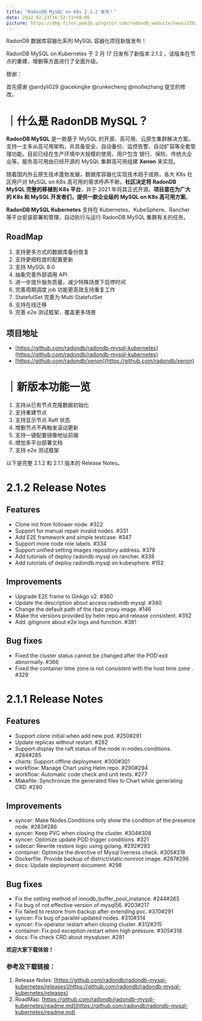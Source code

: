 ```yaml
---
title: "RadonDB MySQL on K8s 2.1.2 发布！"
date: 2022-02-23T16:52:11+08:00
picture: https://dbg-files.pek3b.qingstor.com/radondb_website/news/220223_RadonDB%20MySQL%20on%20K8s%202.1.2%20%E5%8F%91%E5%B8%83%EF%BC%81/0.png
---
```

RadonDB 数据库容器化系列 MySQL 容器化项目新版发布！
<!--more-->
RadonDB MySQL on Kubernetes 于 2 月 17 日发布了新版本 2.1.2 。该版本在节点的重建、增删等方面进行了全面升级。

 致谢：

首先感谢 @andyli029 @acekingke @runkecheng @molliezhang 提交的修改。

# ｜什么是 RadonDB MySQL？

**RadonDB MySQL** 是一款基于 MySQL 的开源、高可用、云原生集群解决方案。支持一主多从高可用架构，并具备安全、自动备份、监控告警、自动扩容等全套管理功能。目前已经在生产环境中大规模的使用，用户包含 银行、保险、传统大企业等。服务高可用由已经开源的 MySQL 集群高可用组建 **Xenon** 来实现。

随着国内外云原生技术蓬勃发展，数据库容器化实现技术趋于成熟，各大 K8s 社区用户对 MySQL on K8s 高可用的需求呼声不断。**社区决定将 RadonDB MySQL 完整的移植到 K8s 平台**，并于 2021 年将其正式开源。**项目意在为广大的 K8s 和 MySQL 开发者们，提供一款企业级的 MySQL on K8s 高可用方案**。

**RadonDB MySQL Kubernetes** 支持在 Kubernetes、KubeSphere、Rancher 等平台安装部署和管理，自动执行与运行 RadonDB MySQL 集群有关的任务。

## RoadMap

1. 支持更多方式的数据库备份恢复
2. 支持更细粒度的配置更新
3. 支持 MySQL 8.0
4. 抽象完善外部调用 API
5. 进一步提升服务质量，减少特殊场景下启停时间
6. 完善周期调度 job 功能更高效支持重复工作
7. StatefulSet 完善为 Multi StatefulSet
8. 支持在线迁移
9. 完善 e2e 测试框架，覆盖更多场景
## 项目地址

* [https://github.com/radondb/radondb-mysql-kubernetes](https://github.com/radondb/radondb-mysql-kubernetes)
* [https://github.com/radondb/xenon](https://github.com/radondb/xenon)

# ｜新版本功能一览

1. 支持从已有节点克隆数据初始化
2. 支持重建节点
3. 支持显示节点 Raft 状态
4. 增删节点不再触发滚动更新
5. 支持一键配置镜像地址前缀
6. 增加多平台部署文档
7. 支持 e2e 测试框架

以下是完整 2.1.2 和 2.1.1 版本的 Release Notes。

# 2.1.2 Release Notes

## Features

* Clone init from follower node. #322
* Support for manual repair invalid nodes. #331
* Add E2E framework and simple testcase. #347
* Support more node role labels. #334
* Support unified setting images repository address. #378
* Add tutorials of deploy radondb mysql on rancher. #338
* Add tutorials of deploy radondb mysql on kubesphere. #152
## Improvements

* Upgrade E2E frame to Ginkgo v2. #360
* Update the description about access radondb mysql. #340
* Change the default path of the rbac proxy image. #146
* Make the versions provided by helm repo and release consistent. #352
* Add .gitignore about e2e logs and function. #381
## Bug fixes

* Fixed the cluster status cannot be changed after the POD exit abnormally. #366
* Fixed the container time zone is not consistent with the host time zone . #329
# 2.1.1 Release Notes

## Features

* Support clone initial when add new pod. #250#291
* Update replicas without restart. #282
* Support display the raft status of the node in nodes.conditions. #284#285
* charts: Support offline deployment. #300#301
* workflow: Manage Chart using Helm repo. #290#294
* workflow: Automatic code check and unit tests. #277
* Makefile: Synchronize the generated files to Chart while generating CRD. #280
## Improvements

* syncer: Make Nodes.Conditions only show the condition of the presence node. #283#286
* syncer: Keep PVC when closing the cluster. #304#308
* syncer: Optimize update POD trigger conditions. #321
* sidecar: Rewrite restore logic using golang. #292#293
* container: Optimize the directive of Mysql liveness check. #305#318
* Dockerfile: Provide backup of district/static:nonroot image. #287#296
* docs: Update deployment document. #298
## Bug fixes

* Fix the setting method of innodb_buffer_pool_instance. #244#265
* Fix bug of not effective version of mysql56. #203#217
* Fix failed to restore from backup after extending pvc. #370#291
* syncer: Fix bug of parallel updated nodes. #310#314
* syncer: Fix operator restart when closing cluster. #312#315
* container: Fix pod exception restart when high pressure. #305#318
* docs: Fix check CRD about mysqluser. #281

**欢迎大家下载体验！**

### 参考及下载链接：

1. Release Notes: [https://github.com/radondb/radondb-mysql-kubernetes/releases](https://github.com/radondb/radondb-mysql-kubernetes/releases)
2. RoadMap: [https://github.com/radondb/radondb-mysql-kubernetes/readme.md](https://github.com/radondb/radondb-mysql-kubernetes/readme.md)
